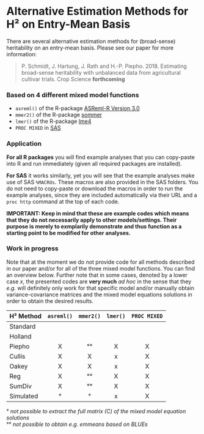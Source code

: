 # Alternative Estimation Methods for H² on Entry-Mean Basis
There are several alternative estimation methods for (broad-sense) heritability on an entry-mean basis. Please see our paper for more information:

> P. Schmidt, J. Hartung, J. Rath and H.-P. Piepho. 2018. Estimating broad-sense heritability with unbalanced data from agricultural cultivar trials. Crop Science **forthcoming**

### Based on 4 different mixed model functions
* `asreml()` of the R-package [ASReml-R Version 3.0](https://www.vsni.co.uk/software/asreml-r/)
* `mmer2()`  of the R-package [sommer](https://cran.r-project.org/web/packages/sommer/index.html)
* `lmer()`   of the R-package [lme4](http://lme4.r-forge.r-project.org/)
* `PROC MIXED` in [SAS](https://www.sas.com/en_us/home.html)

### Application
**For all R packages** you will find example analyses that you can copy-paste into R and run immediately (given all required packages are installed).

**For SAS** it works similarly, yet you will see that the example analyses make use of SAS `%MACROs`. These macros are also provided in the SAS folders. You do not need to copy-paste or download the macros in order to run the example analyses, since they are included automatically via their URL and a `proc http` command at the top of each code.

**IMPORTANT: Keep in mind that these are example codes which means that they do not necessarily apply to other models/settings. Their purpose is merely to exmplarily demonstrate and thus function as a starting point to be modified for other analyses.**

### Work in progress
Note that at the moment we do not provide code for all methods described in our paper and/or for all of the three mixed model functions. You can find an overview below. Further note that in some cases, denoted by a lower case *x*, the presented codes are **very much** *ad hoc* in the sense that they *e.g.* will definitely only work for that specific model and/or manually obtain variance-covariance matrices and the mixed model equations solutions in order to obtain the desired results.

H² Method | `asreml()` | `mmer2()` | `lmer()` | `PROC MIXED` | 
:--- | :---: | :---: | :---: | :---: |
Standard |  |  |  |  |
Holland |  |  |  |  |
Piepho | X | °° | X | X |
Cullis | X | X | x | X |
Oakey | X | X | x | X |
Reg | X | °° | X | X |
SumDiv | X | °° | X | X |
Simulated | ° | ° | x | X |

° *not possible to extract the full matrix (C) of the mixed model equation solutions*  <br />
°° *not possible to obtain e.g. emmeans based on BLUEs*
